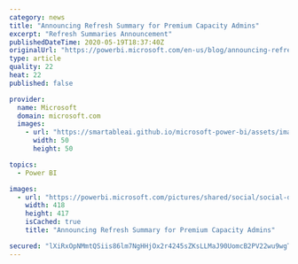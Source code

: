 ```yaml
---
category: news
title: "Announcing Refresh Summary for Premium Capacity Admins"
excerpt: "Refresh Summaries Announcement"
publishedDateTime: 2020-05-19T18:37:40Z
originalUrl: "https://powerbi.microsoft.com/en-us/blog/announcing-refresh-summary-for-premium-capacity-admins/"
type: article
quality: 22
heat: 22
published: false

provider:
  name: Microsoft
  domain: microsoft.com
  images:
    - url: "https://smartableai.github.io/microsoft-power-bi/assets/images/organizations/microsoft.com-50x50.jpg"
      width: 50
      height: 50

topics:
  - Power BI

images:
  - url: "https://powerbi.microsoft.com/pictures/shared/social/social-default-image.png"
    width: 418
    height: 417
    isCached: true
    title: "Announcing Refresh Summary for Premium Capacity Admins"

secured: "lXiRxOpNMmtQSiis86lm7NgHHjOx2r4245sZKsLLMaJ90UomcB2PV22wu9wgTvcajO+b6q3i0Z1AoBaPzhbnE/GkMok9r14xC4qqCoY8bvLg75spLaFpXGXhSaLtuFVfKABYGYwraFMxySL4Vx36OHtxEyNk4QNRmyKiICHLBY3p6DdDxO44YJPioflFIPYzB64etyjGUaCnksMLXRTR3ZitC4ZJ+tNsvcdRzcIERvuxaBrhAnAisTjhL7XniauQE3A9Bp3xfgN4Zg0amZNYD5P9laq6pqr8mpVwaCU2ld1w5hpdDQKbCibxPHNvI/HDGia0kgcqj4AOW1WJxveqIQ==;S0itiK/umurkNlpZh6j9Dw=="
---
```


